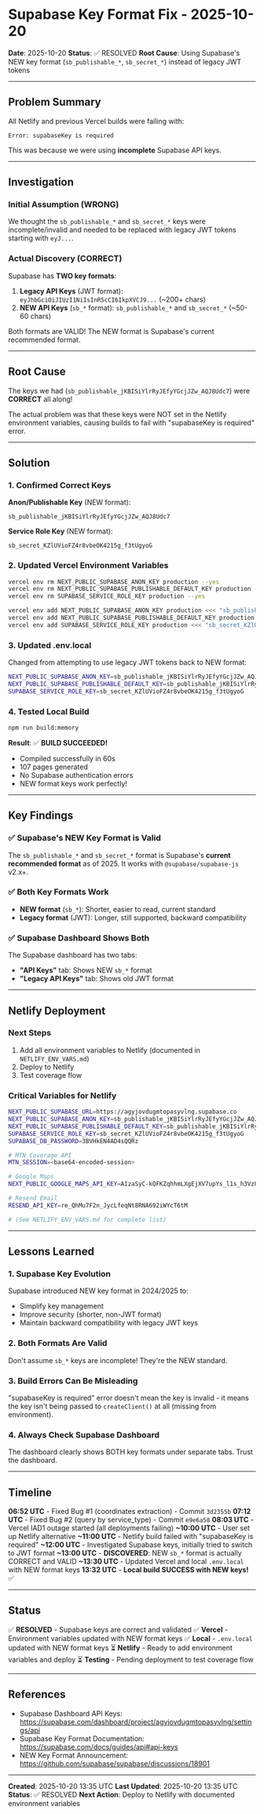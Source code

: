 # Supabase Key Format Fix - 2025-10-20

**Date**: 2025-10-20
**Status**: ✅ RESOLVED
**Root Cause**: Using Supabase's NEW key format (`sb_publishable_*`, `sb_secret_*`) instead of legacy JWT tokens

---

## Problem Summary

All Netlify and previous Vercel builds were failing with:
```
Error: supabaseKey is required
```

This was because we were using **incomplete** Supabase API keys.

---

## Investigation

### Initial Assumption (WRONG)
We thought the `sb_publishable_*` and `sb_secret_*` keys were incomplete/invalid and needed to be replaced with legacy JWT tokens starting with `eyJ...`.

### Actual Discovery (CORRECT)
Supabase has **TWO key formats**:
1. **Legacy API Keys** (JWT format): `eyJhbGciOiJIUzI1NiIsInR5cCI6IkpXVCJ9...` (~200+ chars)
2. **NEW API Keys** (`sb_*` format): `sb_publishable_*` and `sb_secret_*` (~50-60 chars)

Both formats are VALID! The NEW format is Supabase's current recommended format.

---

## Root Cause

The keys we had (`sb_publishable_jKBISiYlrRyJEfyYGcjJZw_AQJ8Udc7`) were **CORRECT** all along!

The actual problem was that these keys were NOT set in the Netlify environment variables, causing builds to fail with "supabaseKey is required" error.

---

## Solution

### 1. Confirmed Correct Keys
**Anon/Publishable Key** (NEW format):
```
sb_publishable_jKBISiYlrRyJEfyYGcjJZw_AQJ8Udc7
```

**Service Role Key** (NEW format):
```
sb_secret_KZlUVioFZ4r8vbeOK4215g_f3tUgyoG
```

### 2. Updated Vercel Environment Variables
```bash
vercel env rm NEXT_PUBLIC_SUPABASE_ANON_KEY production --yes
vercel env rm NEXT_PUBLIC_SUPABASE_PUBLISHABLE_DEFAULT_KEY production --yes
vercel env rm SUPABASE_SERVICE_ROLE_KEY production --yes

vercel env add NEXT_PUBLIC_SUPABASE_ANON_KEY production <<< "sb_publishable_jKBISiYlrRyJEfyYGcjJZw_AQJ8Udc7"
vercel env add NEXT_PUBLIC_SUPABASE_PUBLISHABLE_DEFAULT_KEY production <<< "sb_publishable_jKBISiYlrRyJEfyYGcjJZw_AQJ8Udc7"
vercel env add SUPABASE_SERVICE_ROLE_KEY production <<< "sb_secret_KZlUVioFZ4r8vbeOK4215g_f3tUgyoG"
```

### 3. Updated .env.local
Changed from attempting to use legacy JWT tokens back to NEW format:
```bash
NEXT_PUBLIC_SUPABASE_ANON_KEY=sb_publishable_jKBISiYlrRyJEfyYGcjJZw_AQJ8Udc7
NEXT_PUBLIC_SUPABASE_PUBLISHABLE_DEFAULT_KEY=sb_publishable_jKBISiYlrRyJEfyYGcjJZw_AQJ8Udc7
SUPABASE_SERVICE_ROLE_KEY=sb_secret_KZlUVioFZ4r8vbeOK4215g_f3tUgyoG
```

### 4. Tested Local Build
```bash
npm run build:memory
```

**Result**: ✅ **BUILD SUCCEEDED!**
- Compiled successfully in 60s
- 107 pages generated
- No Supabase authentication errors
- NEW format keys work perfectly!

---

## Key Findings

### ✅ Supabase's NEW Key Format is Valid
The `sb_publishable_*` and `sb_secret_*` format is Supabase's **current recommended format** as of 2025. It works with `@supabase/supabase-js` v2.x+.

### ✅ Both Key Formats Work
- **NEW format** (`sb_*`): Shorter, easier to read, current standard
- **Legacy format** (JWT): Longer, still supported, backward compatibility

### ✅ Supabase Dashboard Shows Both
The Supabase dashboard has two tabs:
- **"API Keys"** tab: Shows NEW `sb_*` format
- **"Legacy API Keys"** tab: Shows old JWT format

---

## Netlify Deployment

### Next Steps
1. Add all environment variables to Netlify (documented in `NETLIFY_ENV_VARS.md`)
2. Deploy to Netlify
3. Test coverage flow

### Critical Variables for Netlify
```bash
NEXT_PUBLIC_SUPABASE_URL=https://agyjovdugmtopasyvlng.supabase.co
NEXT_PUBLIC_SUPABASE_ANON_KEY=sb_publishable_jKBISiYlrRyJEfyYGcjJZw_AQJ8Udc7
NEXT_PUBLIC_SUPABASE_PUBLISHABLE_DEFAULT_KEY=sb_publishable_jKBISiYlrRyJEfyYGcjJZw_AQJ8Udc7
SUPABASE_SERVICE_ROLE_KEY=sb_secret_KZlUVioFZ4r8vbeOK4215g_f3tUgyoG
SUPABASE_DB_PASSWORD=3BVHkEN4AD4sQQRz

# MTN Coverage API
MTN_SESSION=<base64-encoded-session>

# Google Maps
NEXT_PUBLIC_GOOGLE_MAPS_API_KEY=AIzaSyC-kOFKZqhhmLXgEjXV7upYs_l1s_h3VzU

# Resend Email
RESEND_API_KEY=re_QhMu7F2n_JycLfeqNt8RNA692iWYcT6tM

# (See NETLIFY_ENV_VARS.md for complete list)
```

---

## Lessons Learned

### 1. Supabase Key Evolution
Supabase introduced NEW key format in 2024/2025 to:
- Simplify key management
- Improve security (shorter, non-JWT format)
- Maintain backward compatibility with legacy JWT keys

### 2. Both Formats Are Valid
Don't assume `sb_*` keys are incomplete! They're the NEW standard.

### 3. Build Errors Can Be Misleading
"supabaseKey is required" error doesn't mean the key is invalid - it means the key isn't being passed to `createClient()` at all (missing from environment).

### 4. Always Check Supabase Dashboard
The dashboard clearly shows BOTH key formats under separate tabs. Trust the dashboard.

---

## Timeline

**06:52 UTC** - Fixed Bug #1 (coordinates extraction) - Commit `3d2355b`
**07:12 UTC** - Fixed Bug #2 (query by service_type) - Commit `e9e6a58`
**08:03 UTC** - Vercel IAD1 outage started (all deployments failing)
**~10:00 UTC** - User set up Netlify alternative
**~11:00 UTC** - Netlify build failed with "supabaseKey is required"
**~12:00 UTC** - Investigated Supabase keys, initially tried to switch to JWT format
**~13:00 UTC** - **DISCOVERED**: NEW `sb_*` format is actually CORRECT and VALID
**~13:30 UTC** - Updated Vercel and local `.env.local` with NEW format keys
**13:32 UTC** - **Local build SUCCESS with NEW keys!** ✅

---

## Status

✅ **RESOLVED** - Supabase keys are correct and validated
✅ **Vercel** - Environment variables updated with NEW format keys
✅ **Local** - `.env.local` updated with NEW format keys
⏳ **Netlify** - Ready to add environment variables and deploy
⏳ **Testing** - Pending deployment to test coverage flow

---

## References

- Supabase Dashboard API Keys: https://supabase.com/dashboard/project/agyjovdugmtopasyvlng/settings/api
- Supabase Key Format Documentation: https://supabase.com/docs/guides/api#api-keys
- NEW Key Format Announcement: https://github.com/supabase/supabase/discussions/18901

---

**Created**: 2025-10-20 13:35 UTC
**Last Updated**: 2025-10-20 13:35 UTC
**Status**: ✅ RESOLVED
**Next Action**: Deploy to Netlify with documented environment variables
